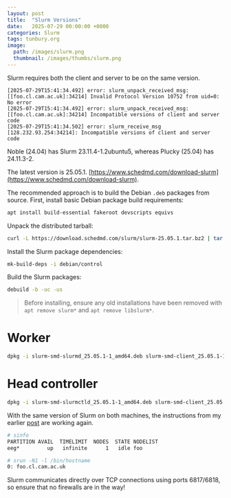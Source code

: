 ```yaml
---
layout: post
title:  "Slurm Versions"
date:   2025-07-29 00:00:00 +0000
categories: Slurm
tags: tunbury.org
image:
  path: /images/slurm.png
  thumbnail: /images/thumbs/slurm.png
---
```


Slurm requires both the client and server to be on the same version.

```
[2025-07-29T15:41:34.492] error: slurm_unpack_received_msg: [[foo.cl.cam.ac.uk]:34214] Invalid Protocol Version 10752 from uid=0: No error
[2025-07-29T15:41:34.492] error: slurm_unpack_received_msg: [[foo.cl.cam.ac.uk]:34214] Incompatible versions of client and server code
[2025-07-29T15:41:34.502] error: slurm_receive_msg [128.232.93.254:34214]: Incompatible versions of client and server code
```

Noble (24.04) has Slurm 23.11.4-1.2ubuntu5, whereas Plucky (25.04) has 24.11.3-2.

The latest version is 25.05.1. [https://www.schedmd.com/download-slurm](https://www.schedmd.com/download-slurm).

The recommended approach is to build the Debian `.deb` packages from source. First, install basic Debian package build requirements:

```sh
apt install build-essential fakeroot devscripts equivs
```

Unpack the distributed tarball:
```sh
curl -L https://download.schedmd.com/slurm/slurm-25.05.1.tar.bz2 | tar -xajf - && cd slurm-25.05.1
```

Install the Slurm package dependencies:
```sh
mk-build-deps -i debian/control
```

Build the Slurm packages:
```sh
debuild -b -uc -us
```

> Before installing, ensure any old installations have been removed with `apt remove slurm*` and `apt remove libslurm*`.

# Worker

```sh
dpkg -i slurm-smd-slurmd_25.05.1-1_amd64.deb slurm-smd-client_25.05.1-1_amd64.deb slurm-smd_25.05.1-1_amd64.deb slurm-smd_25.05.1-1_amd64.deb
```

# Head controller

```sh
dpkg -i slurm-smd-slurmctld_25.05.1-1_amd64.deb slurm-smd-client_25.05.1-1_amd64.deb slurm-smd_25.05.1-1_amd64.deb slurm-smd_25.05.1-1_amd64.deb
```

With the same version of Slurm on both machines, the instructions from my earlier [post](https://www.tunbury.org/2025/04/14/slurm-workload-manager/) are working again.

```sh
# sinfo
PARTITION AVAIL  TIMELIMIT  NODES  STATE NODELIST
eeg*         up   infinite      1   idle foo

# srun -N1 -l /bin/hostname
0: foo.cl.cam.ac.uk
```

Slurm communicates directly over TCP connections using ports 6817/6818, so ensure that no firewalls are in the way!

